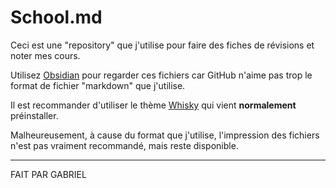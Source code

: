 # School.md

Ceci est une "repository" que j'utilise pour faire des fiches de révisions et noter mes cours.

Utilisez [Obsidian](https://obsidian.md/) pour regarder ces fichiers car GitHub n'aime pas trop le format de fichier "markdown" que j'utilise.

Il est recommander d'utiliser le thème [Whisky](https://github.com/GabCoolDude/Obsidian-Whisky) qui vient **normalement** préinstaller.

Malheureusement, à cause du format que j'utilise, l'impression des fichiers n'est pas vraiment recommandé, mais reste disponible.

---

FAIT PAR GABRIEL
